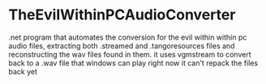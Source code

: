 # TheEvilWithinPCAudioConverter
.net program that automates the conversion for the evil within within pc audio files, extracting both .streamed and .tangoresources files and reconstructing the wav files found in them. it uses vgmstream to convert back to a .wav file that windows can play  right now it can't repack the files back yet
